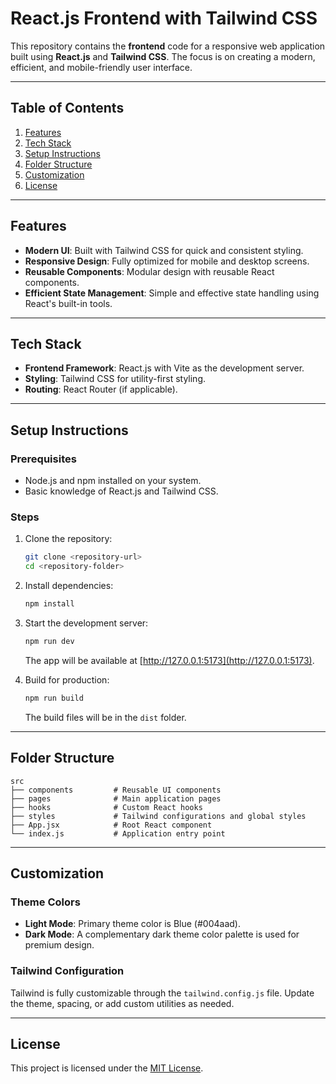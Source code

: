 # React.js Frontend with Tailwind CSS

This repository contains the **frontend** code for a responsive web application built using **React.js** and **Tailwind CSS**. The focus is on creating a modern, efficient, and mobile-friendly user interface.

---

## Table of Contents

1. [Features](#features)
2. [Tech Stack](#tech-stack)
3. [Setup Instructions](#setup-instructions)
4. [Folder Structure](#folder-structure)
5. [Customization](#customization)
6. [License](#license)

---

## Features

- **Modern UI**: Built with Tailwind CSS for quick and consistent styling.
- **Responsive Design**: Fully optimized for mobile and desktop screens.
- **Reusable Components**: Modular design with reusable React components.
- **Efficient State Management**: Simple and effective state handling using React's built-in tools.

---

## Tech Stack

- **Frontend Framework**: React.js with Vite as the development server.
- **Styling**: Tailwind CSS for utility-first styling.
- **Routing**: React Router (if applicable).

---

## Setup Instructions

### Prerequisites

- Node.js and npm installed on your system.
- Basic knowledge of React.js and Tailwind CSS.

### Steps

1. Clone the repository:

   ```bash
   git clone <repository-url>
   cd <repository-folder>
   ```

2. Install dependencies:

   ```bash
   npm install
   ```

3. Start the development server:

   ```bash
   npm run dev
   ```

   The app will be available at [http://127.0.0.1:5173](http://127.0.0.1:5173).

4. Build for production:
   ```bash
   npm run build
   ```
   The build files will be in the `dist` folder.

---

## Folder Structure

```
src
├── components         # Reusable UI components
├── pages              # Main application pages
├── hooks              # Custom React hooks
├── styles             # Tailwind configurations and global styles
├── App.jsx            # Root React component
└── index.js           # Application entry point
```

---

## Customization

### Theme Colors

- **Light Mode**: Primary theme color is Blue (#004aad).
- **Dark Mode**: A complementary dark theme color palette is used for premium design.

### Tailwind Configuration

Tailwind is fully customizable through the `tailwind.config.js` file. Update the theme, spacing, or add custom utilities as needed.

---

## License

This project is licensed under the [MIT License](LICENSE).
